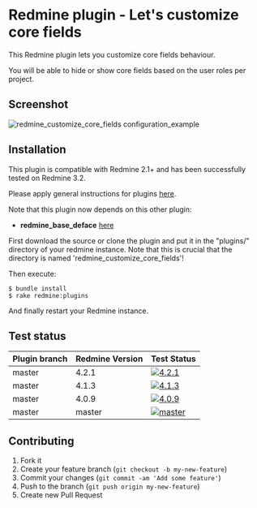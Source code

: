 Redmine plugin - Let's customize core fields
============

This Redmine plugin lets you customize core fields behaviour.

You will be able to hide or show core fields based on the user roles per project.

Screenshot
------------

![redmine_customize_core_fields configuration_example](assets/images/screenshot.png)

Installation
------------

This plugin is compatible with Redmine 2.1+ and has been successfully tested on Redmine 3.2.

Please apply general instructions for plugins [here](http://www.redmine.org/wiki/redmine/Plugins).

Note that this plugin now depends on this other plugin:
* **redmine_base_deface** [here](https://github.com/jbbarth/redmine_base_deface)

First download the source or clone the plugin and put it in the "plugins/" directory of your redmine instance. Note that this is crucial that the directory is named 'redmine_customize_core_fields'!

Then execute:

    $ bundle install
    $ rake redmine:plugins

And finally restart your Redmine instance.

Test status
------------

|Plugin branch| Redmine Version   | Test Status      |
|-------------|-------------------|------------------|
|master       | 4.2.1             | [![4.2.1][1]][5] |  
|master       | 4.1.3             | [![4.1.3][2]][5] |  
|master       | 4.0.9             | [![4.0.9][3]][5] |
|master       | master            | [![master][4]][5]|

[1]: https://github.com/nanego/redmine_customize_core_fields/actions/workflows/4_2_1.yml/badge.svg
[2]: https://github.com/nanego/redmine_customize_core_fields/actions/workflows/4_1_3.yml/badge.svg
[3]: https://github.com/nanego/redmine_customize_core_fields/actions/workflows/4_0_9.yml/badge.svg
[4]: https://github.com/nanego/redmine_customize_core_fields/actions/workflows/master.yml/badge.svg
[5]: https://github.com/nanego/redmine_customize_core_fields/actions


Contributing
------------

1. Fork it
2. Create your feature branch (`git checkout -b my-new-feature`)
3. Commit your changes (`git commit -am 'Add some feature'`)
4. Push to the branch (`git push origin my-new-feature`)
5. Create new Pull Request
